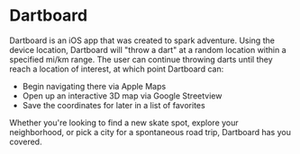 # Dartboard

Dartboard is an iOS app that was created to spark adventure. Using the device location, Dartboard 
will "throw a dart" at a random location within a specified mi/km range. The user can continue 
throwing darts until they reach a location of interest, at which point Dartboard can:
* Begin navigating there via Apple Maps
* Open up an interactive 3D map via Google Streetview
* Save the coordinates for later in a list of favorites 

Whether you're looking to find a new skate spot, explore your neighborhood, or pick a city for
a spontaneous road trip, Dartboard has you covered.
